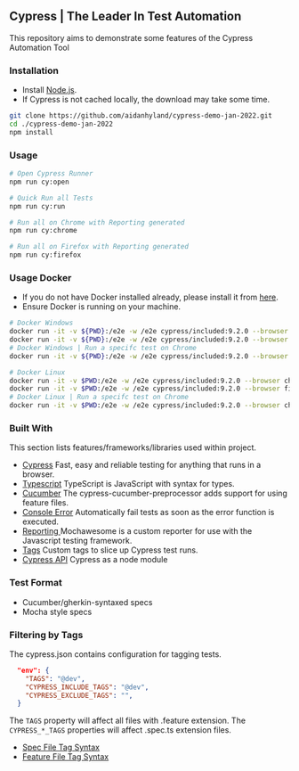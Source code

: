 ## Cypress  | The Leader In Test Automation

This repository aims to demonstrate some features of the Cypress Automation Tool

### Installation

- Install [Node.js](https://nodejs.org/en/download/). 
- If Cypress is not cached locally, the download may take some time. 

```bash
git clone https://github.com/aidanhyland/cypress-demo-jan-2022.git
cd ./cypress-demo-jan-2022
npm install
```

### Usage

```bash
# Open Cypress Runner
npm run cy:open

# Quick Run all Tests
npm run cy:run

# Run all on Chrome with Reporting generated
npm run cy:chrome

# Run all on Firefox with Reporting generated
npm run cy:firefox
```

### Usage Docker

- If you do not have Docker installed already, please install it from [here](https://docs.docker.com/get-docker/).
- Ensure Docker is running on your machine.

```bash
# Docker Windows
docker run -it -v ${PWD}:/e2e -w /e2e cypress/included:9.2.0 --browser chrome
docker run -it -v ${PWD}:/e2e -w /e2e cypress/included:9.2.0 --browser firefox
# Docker Windows | Run a specifc test on Chrome
docker run -it -v ${PWD}:/e2e -w /e2e cypress/included:9.2.0 --browser chrome --spec /e2e/cypress/integration/ui/page.response.code.spec.ts

# Docker Linux
docker run -it -v $PWD:/e2e -w /e2e cypress/included:9.2.0 --browser chrome
docker run -it -v $PWD:/e2e -w /e2e cypress/included:9.2.0 --browser firefox
# Docker Linux | Run a specifc test on Chrome
docker run -it -v $PWD:/e2e -w /e2e cypress/included:9.2.0 --browser chrome --spec /e2e/cypress/integration/ui/page.response.code.spec.ts

```

### Built With
This section lists features/frameworks/libraries used within project. 

* [Cypress](https://cypress.io/) Fast, easy and reliable testing for anything that runs in a browser.
* [Typescript](https://docs.cypress.io/guides/tooling/typescript-support) TypeScript is JavaScript with syntax for types.
* [Cucumber](https://github.com/TheBrainFamily/cypress-cucumber-preprocessor) The cypress-cucumber-preprocessor adds support for using feature files.
* [Console Error](https://www.npmjs.com/package/cypress-fail-on-console-error) Automatically fail tests as soon as the error function is executed.
* [Reporting ](https://www.npmjs.com/package/mochawesome) Mochawesome is a custom reporter for use with the Javascript testing framework.
* [Tags](https://www.npmjs.com/package/cypress-tags) Custom tags to slice up Cypress test runs.
* [Cypress API](https://docs.cypress.io/guides/guides/module-api#cypress-run) Cypress as a node module

### Test Format
* Cucumber/gherkin-syntaxed specs
* Mocha style specs

### Filtering by Tags
The cypress.json contains configuration for tagging tests.

```json
  "env": {
    "TAGS": "@dev",
    "CYPRESS_INCLUDE_TAGS": "@dev",
    "CYPRESS_EXCLUDE_TAGS": "",
  }
``` 
The `TAGS` property will affect all files with .feature extension. The `CYPRESS_*_TAGS` properties will affect .spec.ts extension files.

- [Spec File Tag Syntax](https://www.npmjs.com/package/cypress-tags)
- [Feature File Tag Syntax](https://github.com/cucumber/cucumber/tree/master/tag-expressions)
